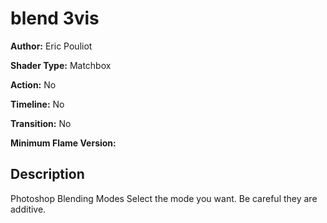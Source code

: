# blend 3vis

**Author:** Eric Pouliot

**Shader Type:** Matchbox

**Action:** No

**Timeline:** No

**Transition:** No

**Minimum Flame Version:** 


## Description
Photoshop Blending Modes Select the mode you want. Be careful they are additive.
